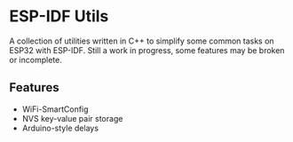 # ESP-IDF Utils
A collection of utilities written in C++ to simplify some common tasks on ESP32 with ESP-IDF. Still
a work in progress, some features may be broken or incomplete.


## Features
* WiFi-SmartConfig
* NVS key-value pair storage
* Arduino-style delays